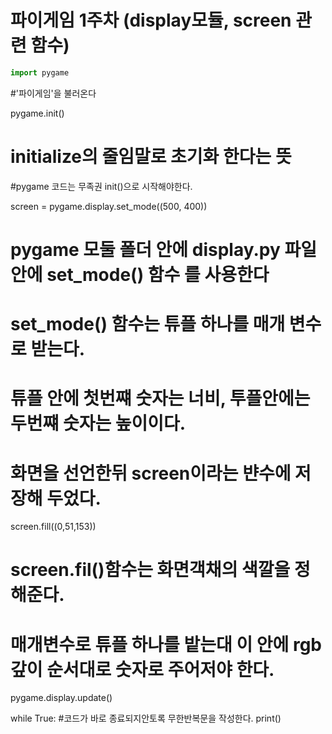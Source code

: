 파이게임 1주차 (display모듈, screen 관련 함수)
=============

```python
import pygame
```
#'파이게임'을 불러온다

pygame.init()
# initialize의 줄임말로 초기화 한다는 뜻
#pygame 코드는 무족권 init()으로 시작해야한다.

screen = pygame.display.set_mode((500, 400))
# pygame 모둘 폴더 안에 display.py 파일 안에 set_mode() 함수 를 사용한다
# set_mode() 함수는 튜플 하나를 매개 변수로 받는다.
# 튜플 안에 첫번쨰 숫자는 너비, 투플안에는 두번쨰 숫자는 높이이다.
# 화면을 선언한뒤 screen이라는 뱐수에 저장해 두었다.

screen.fill((0,51,153))
# screen.fil()함수는 화면객채의 색깔을 정해준다.
# 매개변수로 튜플 하나를 밭는대 이 안에 rgb 갚이 순서대로 숫자로 주어저야 한다.
pygame.display.update()

while True:
    #코드가 바로 종료되지안토록 무한반복문을 작성한다.
    print()
